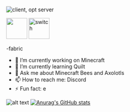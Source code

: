 ###
![client, opt server](https://img.shields.io/badge/environment-client%2c%20opt%20server-536a9e?style=flat-square)
<!-- SVG version -->
<img alt="" height="56" src="https://cdn.jsdelivr.net/npm/@intergrav/devins-badges@3/assets/cozy/supported/switch_vector.svg">

<!-- PNG version -->
<img alt="switch" height="56" src="https://cdn.jsdelivr.net/npm/@intergrav/devins-badges@3/assets/cozy/supported/switch_64h.png">

-fabric
- 🔭 I’m currently working on Minecraft
- 🌱 I’m currently learning Quilt
- 💬 Ask me about Minecraft Bees and Axolotls
- 📫 How to reach me: Discord
- ⚡ Fun fact: e 

![alt text](https://github.com/BuzzyBumbleBees/BuzzyBumbleBees/blob/TestBranch/locker.jpg?raw=true)
[![Anurag's GitHub stats](https://github-readme-stats.vercel.app/api?username=BuzzyAxolotls)](https://github.com/anuraghazra/github-readme-stats)

